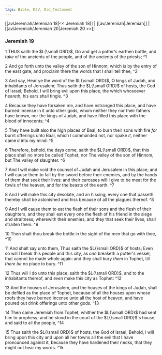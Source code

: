 ```yaml
---
tags: Bible, KJV, Old_Testament
---
```


[[av/Jeremiah/Jeremiah 18|<< Jeremiah 18]] | [[av/Jeremiah|Jeremiah]] | [[av/Jeremiah/Jeremiah 20|Jeremiah 20 >>]]

### Jeremiah 19

1 THUS saith the $L{\small ORD}$, Go and get a potter's earthen bottle, and _take_ of the ancients of the people, and of the ancients of the priests; ^1

2 And go forth unto the valley of the son of Hinnom, which _is_ by the entry of the east gate, and proclaim there the words that I shall tell thee, ^2

3 And say, Hear ye the word of the $L{\small ORD}$, O kings of Judah, and inhabitants of Jerusalem; Thus saith the $L{\small ORD}$ of hosts, the God of Israel; Behold, I will bring evil upon this place, the which whosoever heareth, his ears shall tingle. ^3

4 Because they have forsaken me, and have estranged this place, and have burned incense in it unto other gods, whom neither they nor their fathers have known, nor the kings of Judah, and have filled this place with the blood of innocents; ^4

5 They have built also the high places of Baal, to burn their sons with fire _for_ burnt offerings unto Baal, which I commanded not, nor spake _it_, neither came _it_ into my mind: ^5

6 Therefore, behold, the days come, saith the $L{\small ORD}$, that this place shall no more be called Tophet, nor The valley of the son of Hinnom, but The valley of slaughter. ^6

7 And I will make void the counsel of Judah and Jerusalem in this place; and I will cause them to fall by the sword before their enemies, and by the hands of them that seek their lives: and their carcases will I give to be meat for the fowls of the heaven, and for the beasts of the earth. ^7

8 And I will make this city desolate, and an hissing; every one that passeth thereby shall be astonished and hiss because of all the plagues thereof. ^8

9 And I will cause them to eat the flesh of their sons and the flesh of their daughters, and they shall eat every one the flesh of his friend in the siege and straitness, wherewith their enemies, and they that seek their lives, shall straiten them. ^9

10 Then shalt thou break the bottle in the sight of the men that go with thee, ^10

11 And shalt say unto them, Thus saith the $L{\small ORD}$ of hosts; Even so will I break this people and this city, as _one_ breaketh a potter's vessel, that cannot be made whole again: and they shall bury _them_ in Tophet, till _there_ _be_ no place to bury. ^11

12 Thus will I do unto this place, saith the $L{\small ORD}$, and to the inhabitants thereof, and _even_ make this city as Tophet: ^12

13 And the houses of Jerusalem, and the houses of the kings of Judah, shall be defiled as the place of Tophet, because of all the houses upon whose roofs they have burned incense unto all the host of heaven, and have poured out drink offerings unto other gods. ^13

14 Then came Jeremiah from Tophet, whither the $L{\small ORD}$ had sent him to prophesy; and he stood in the court of the $L{\small ORD}$'s house; and said to all the people, ^14

15 Thus saith the $L{\small ORD}$ of hosts, the God of Israel; Behold, I will bring upon this city and upon all her towns all the evil that I have pronounced against it, because they have hardened their necks, that they might not hear my words. ^15
